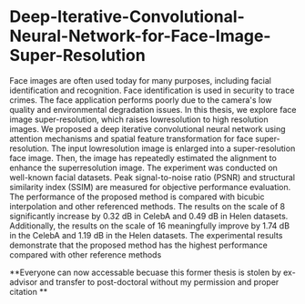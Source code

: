 # Deep-Iterative-Convolutional-Neural-Network-for-Face-Image-Super-Resolution
Face images are often used today for many purposes, including facial identification and recognition. Face identification is used in security to trace crimes. The face application performs poorly due to the camera's low quality and environmental degradation issues. 
In this thesis, we explore face image super-resolution, which raises lowresolution to high resolution images. We proposed a deep iterative convolutional neural network using attention mechanisms and spatial feature transformation for face super-resolution. The input lowresolution image is enlarged into a super-resolution face image. Then, the image has repeatedly estimated the alignment to enhance the superresolution image. The experiment was conducted on well-known facial
datasets. Peak signal-to-noise ratio (PSNR) and structural similarity index (SSIM) are measured for objective performance evaluation. The
performance of the proposed method is compared with bicubic interpolation and other referenced methods. The results on the scale of 8 significantly increase by 0.32 dB in CelebA and 0.49 dB in Helen datasets. Additionally, the results on the scale of 16 meaningfully improve by 1.74 dB in the CelebA and 1.19 dB in the Helen datasets.
The experimental results demonstrate that the proposed method has the highest performance compared with other reference methods

**Everyone can now accessable becuase this former thesis is stolen by ex-advisor and transfer to post-doctoral without my permission and proper citation **

